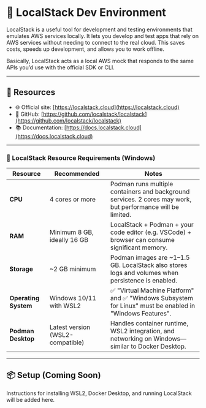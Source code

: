 # 🧪 LocalStack Dev Environment

LocalStack is a useful tool for development and testing environments that emulates AWS services locally. It lets you develop and test apps that rely on AWS services without needing to connect to the real cloud. This saves costs, speeds up development, and allows you to work offline.

Basically, LocalStack acts as a local AWS mock that responds to the same APIs you’d use with the official SDK or CLI.

---

## 🔗 Resources

- 🌐 Official site: [https://localstack.cloud](https://localstack.cloud)  
- 🐙 GitHub: [https://github.com/localstack/localstack](https://github.com/localstack/localstack)  
- 📚 Documentation: [https://docs.localstack.cloud](https://docs.localstack.cloud)  

---

### 🧰 LocalStack Resource Requirements (Windows)

| Resource            | Recommended                     | Notes                                                                                         |
|---------------------|----------------------------------|-----------------------------------------------------------------------------------------------|
| **CPU**             | 4 cores or more                 | Podman runs multiple containers and background services. 2 cores may work, but performance will be limited. |
| **RAM**             | Minimum 8 GB, ideally 16 GB     | LocalStack + Podman + your code editor (e.g. VSCode) + browser can consume significant memory. |
| **Storage**         | ~2 GB minimum                   | Podman images are ~1–1.5 GB. LocalStack also stores logs and volumes when persistence is enabled. |
| **Operating System**| Windows 10/11 with WSL2         | ✅ "Virtual Machine Platform" and ✅ "Windows Subsystem for Linux" must be enabled in "Windows Features". |
| **Podman Desktop**  | Latest version (WSL2-compatible)| Handles container runtime, WSL2 integration, and networking on Windows—similar to Docker Desktop. |


---

## 📦 Setup (Coming Soon)

Instructions for installing WSL2, Docker Desktop, and running LocalStack will be added here.

